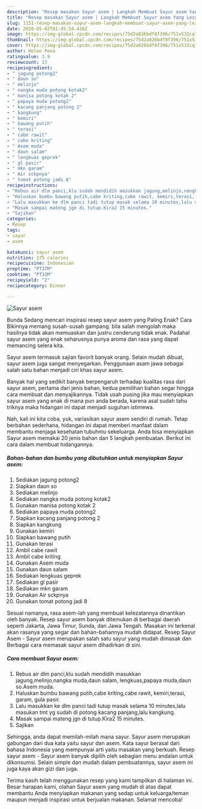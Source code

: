 ```yaml
---
description: "Resep masakan Sayur asem | Langkah Membuat Sayur asem Yang Lezat Sekali"
title: "Resep masakan Sayur asem | Langkah Membuat Sayur asem Yang Lezat Sekali"
slug: 1151-resep-masakan-sayur-asem-langkah-membuat-sayur-asem-yang-lezat-sekali
date: 2020-05-02T01:45:54.416Z
image: https://img-global.cpcdn.com/recipes/75d2a826bdf8f396/751x532cq70/sayur-asem-foto-resep-utama.jpg
thumbnail: https://img-global.cpcdn.com/recipes/75d2a826bdf8f396/751x532cq70/sayur-asem-foto-resep-utama.jpg
cover: https://img-global.cpcdn.com/recipes/75d2a826bdf8f396/751x532cq70/sayur-asem-foto-resep-utama.jpg
author: Helen Pena
ratingvalue: 3.9
reviewcount: 13
recipeingredient:
- " jagung potong2"
- " daun so"
- " melinjo"
- " nangka muda potong kotak2"
- " manisa potong kotak 2"
- " papaya muda potong2"
- " kacang panjang potong 2"
- " kangkung"
- " kemiri"
- " bawang putih"
- " terasi"
- " cabe rawit"
- " cabe kriting"
- " Asem muda"
- " daun salam"
- " lengkuas geprek"
- " gl pasir"
- " mkn garam"
- " Air sckpnya"
- " tomat potong jadi 8"
recipeinstructions:
- "Rebus air dlm panci,klu sudah mendidih masukkan jagung,melinjo,nangka muda,daun salam, lengkuas,papaya muda,daun so.Asem muda."
- "Haluskan bumbu bawang putih,cabe kriting,cabe rawit, kemiri,terasi, garam, gula pasir."
- "Lalu masukkan ke dlm panci tadi tutup masak selama 10 minutes,lalu masukan tmt yg sudah di potong kacang panjang,lalu kangkung."
- "Masak sampai mateng jgn di tutup.Kira2 15 minutes."
- "Sajikan"
categories:
- Resep
tags:
- sayur
- asem

katakunci: sayur asem 
nutrition: 175 calories
recipecuisine: Indonesian
preptime: "PT37M"
cooktime: "PT33M"
recipeyield: "2"
recipecategory: Dinner

---
```



![Sayur asem](https://img-global.cpcdn.com/recipes/75d2a826bdf8f396/751x532cq70/sayur-asem-foto-resep-utama.jpg)

Bunda Sedang mencari inspirasi resep sayur asem yang Paling Enak? Cara Bikinnya memang susah-susah gampang. bila salah mengolah maka hasilnya tidak akan memuaskan dan justru cenderung tidak enak. Padahal sayur asem yang enak seharusnya punya aroma dan rasa yang dapat memancing selera kita.

Sayur asem termasuk sajian favorit banyak orang. Selain mudah dibuat, sayur asem juga sangat menyegarkan. Penggunaan asam jawa sebagai salah satu bahan menjadi ciri khas sayur asem.

Banyak hal yang sedikit banyak berpengaruh terhadap kualitas rasa dari sayur asem, pertama dari jenis bahan, kedua pemilihan bahan segar hingga cara membuat dan menyajikannya. Tidak usah pusing jika mau menyiapkan sayur asem yang enak di mana pun anda berada, karena asal sudah tahu triknya maka hidangan ini dapat menjadi suguhan istimewa.


Nah, kali ini kita coba, yuk, variasikan sayur asem sendiri di rumah. Tetap berbahan sederhana, hidangan ini dapat memberi manfaat dalam membantu menjaga kesehatan tubuhmu sekeluarga. Anda bisa menyiapkan Sayur asem memakai 20 jenis bahan dan 5 langkah pembuatan. Berikut ini cara dalam membuat hidangannya.

<!--inarticleads1-->

##### Bahan-bahan dan bumbu yang dibutuhkan untuk menyiapkan Sayur asem:

1. Sediakan  jagung potong2
1. Siapkan  daun so
1. Sediakan  melinjo
1. Sediakan  nangka muda potong kotak2
1. Gunakan  manisa potong kotak 2
1. Sediakan  papaya muda potong2
1. Siapkan  kacang panjang potong 2
1. Siapkan  kangkung
1. Gunakan  kemiri
1. Siapkan  bawang putih
1. Gunakan  terasi
1. Ambil  cabe rawit
1. Ambil  cabe kriting
1. Gunakan  Asem muda
1. Gunakan  daun salam
1. Sediakan  lengkuas geprek
1. Sediakan  gl pasir
1. Sediakan  mkn garam
1. Gunakan  Air sckpnya
1. Gunakan  tomat potong jadi 8


Sesuai namanya, rasa asem-lah yang membuat kelezatannya dinantikan oleh banyak. Resep sayur asem banyak ditemukan di berbagai daerah seperti Jakarta, Jawa Timur, Sunda, dan Jawa Tengah. Masakan ini terkenal akan rasanya yang segar dan bahan-bahannya mudah didapat. Resep Sayur Asem - Sayur asem merupakan salah satu sayur yang mudah dimasak dan Berbagai cara memasak sayur asem dihadirkan di sini. 

<!--inarticleads2-->

##### Cara membuat Sayur asem:

1. Rebus air dlm panci,klu sudah mendidih masukkan jagung,melinjo,nangka muda,daun salam, lengkuas,papaya muda,daun so.Asem muda.
1. Haluskan bumbu bawang putih,cabe kriting,cabe rawit, kemiri,terasi, garam, gula pasir.
1. Lalu masukkan ke dlm panci tadi tutup masak selama 10 minutes,lalu masukan tmt yg sudah di potong kacang panjang,lalu kangkung.
1. Masak sampai mateng jgn di tutup.Kira2 15 minutes.
1. Sajikan


Sehingga, anda dapat memilah-milah mana sayur. Sayur asem merupakan gabungan dari dua kata yaitu sayur dan asem. Kata sayur berasal dari bahasa Indonesia yang mempunyai arti yaitu masakan yang berkuah. Resep sayur asem - Sayur asem banyak dipilih oleh sebagian menu andalan untuk dikonsumsi. Selain simple dan mudah dalam pembuatannya, sayur asem ini juga kaya akan gizi dan juga. 

Terima kasih telah menggunakan resep yang kami tampilkan di halaman ini. Besar harapan kami, olahan Sayur asem yang mudah di atas dapat membantu Anda menyiapkan makanan yang sedap untuk keluarga/teman maupun menjadi inspirasi untuk berjualan makanan. Selamat mencoba!
